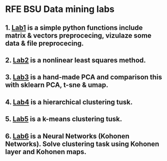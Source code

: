 # RFE BSU Data mining labs
## 1. [**Lab1**](/Lab1/) is a simple python functions include matrix & vectors preprocecing, vizulaze some data & file preprocecing.
## 2. [**Lab2**](/Lab2/) is a nonlinear least squares method.
## 3. [**Lab3**](/Lab3/) is a hand-made PCA and comparison this with sklearn PCA, t-sne & umap.
## 4. [**Lab4**](/Lab4/) is a hierarchical clustering tusk.
## 5. [**Lab5**](/Lab5/) is a k-means clustering tusk.
## 6. [**Lab6**](/Lab6/) is a Neural Networks (Kohonen Networks). Solve clustering task using Kohonen layer and Kohonen maps.

